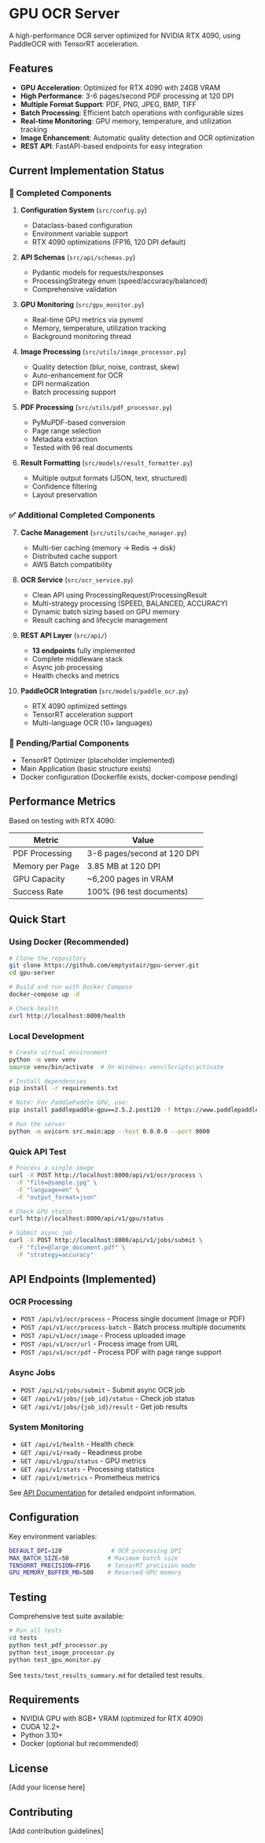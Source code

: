 # GPU OCR Server

A high-performance OCR server optimized for NVIDIA RTX 4090, using PaddleOCR with TensorRT acceleration.

## Features

- **GPU Acceleration**: Optimized for RTX 4090 with 24GB VRAM
- **High Performance**: 3-6 pages/second PDF processing at 120 DPI
- **Multiple Format Support**: PDF, PNG, JPEG, BMP, TIFF
- **Batch Processing**: Efficient batch operations with configurable sizes
- **Real-time Monitoring**: GPU memory, temperature, and utilization tracking
- **Image Enhancement**: Automatic quality detection and OCR optimization
- **REST API**: FastAPI-based endpoints for easy integration

## Current Implementation Status

###  Completed Components

1. **Configuration System** (`src/config.py`)
   - Dataclass-based configuration
   - Environment variable support
   - RTX 4090 optimizations (FP16, 120 DPI default)

2. **API Schemas** (`src/api/schemas.py`)
   - Pydantic models for requests/responses
   - ProcessingStrategy enum (speed/accuracy/balanced)
   - Comprehensive validation

3. **GPU Monitoring** (`src/gpu_monitor.py`)
   - Real-time GPU metrics via pynvml
   - Memory, temperature, utilization tracking
   - Background monitoring thread

4. **Image Processing** (`src/utils/image_processor.py`)
   - Quality detection (blur, noise, contrast, skew)
   - Auto-enhancement for OCR
   - DPI normalization
   - Batch processing support

5. **PDF Processing** (`src/utils/pdf_processor.py`)
   - PyMuPDF-based conversion
   - Page range selection
   - Metadata extraction
   - Tested with 96 real documents

6. **Result Formatting** (`src/models/result_formatter.py`)
   - Multiple output formats (JSON, text, structured)
   - Confidence filtering
   - Layout preservation

### ✅ Additional Completed Components

7. **Cache Management** (`src/utils/cache_manager.py`)
   - Multi-tier caching (memory → Redis → disk)
   - Distributed cache support
   - AWS Batch compatibility

8. **OCR Service** (`src/ocr_service.py`)
   - Clean API using ProcessingRequest/ProcessingResult
   - Multi-strategy processing (SPEED, BALANCED, ACCURACY)
   - Dynamic batch sizing based on GPU memory
   - Result caching and lifecycle management

9. **REST API Layer** (`src/api/`)
   - **13 endpoints** fully implemented
   - Complete middleware stack
   - Async job processing
   - Health checks and metrics

10. **PaddleOCR Integration** (`src/models/paddle_ocr.py`)
    - RTX 4090 optimized settings
    - TensorRT acceleration support
    - Multi-language OCR (10+ languages)

### 🚧 Pending/Partial Components

- TensorRT Optimizer (placeholder implemented)
- Main Application (basic structure exists)
- Docker configuration (Dockerfile exists, docker-compose pending)

## Performance Metrics

Based on testing with RTX 4090:

| Metric | Value |
|--------|-------|
| PDF Processing | 3-6 pages/second at 120 DPI |
| Memory per Page | 3.85 MB at 120 DPI |
| GPU Capacity | ~6,200 pages in VRAM |
| Success Rate | 100% (96 test documents) |

## Quick Start

### Using Docker (Recommended)

```bash
# Clone the repository
git clone https://github.com/emptystair/gpu-server.git
cd gpu-server

# Build and run with Docker Compose
docker-compose up -d

# Check health
curl http://localhost:8000/health
```

### Local Development

```bash
# Create virtual environment
python -m venv venv
source venv/bin/activate  # On Windows: venv\Scripts\activate

# Install dependencies
pip install -r requirements.txt

# Note: For PaddlePaddle GPU, use:
pip install paddlepaddle-gpu==2.5.2.post120 -f https://www.paddlepaddle.org.cn/whl/linux/mkl/avx/stable.html

# Run the server
python -m uvicorn src.main:app --host 0.0.0.0 --port 8000
```

### Quick API Test

```bash
# Process a single image
curl -X POST http://localhost:8000/api/v1/ocr/process \
  -F "file=@sample.jpg" \
  -F "language=en" \
  -F "output_format=json"

# Check GPU status
curl http://localhost:8000/api/v1/gpu/status

# Submit async job
curl -X POST http://localhost:8000/api/v1/jobs/submit \
  -F "file=@large_document.pdf" \
  -F "strategy=accuracy"
```

## API Endpoints (Implemented)

### OCR Processing
- `POST /api/v1/ocr/process` - Process single document (image or PDF)
- `POST /api/v1/ocr/process-batch` - Batch process multiple documents
- `POST /api/v1/ocr/image` - Process uploaded image
- `POST /api/v1/ocr/url` - Process image from URL
- `POST /api/v1/ocr/pdf` - Process PDF with page range support

### Async Jobs
- `POST /api/v1/jobs/submit` - Submit async OCR job
- `GET /api/v1/jobs/{job_id}/status` - Check job status
- `GET /api/v1/jobs/{job_id}/result` - Get job results

### System Monitoring
- `GET /api/v1/health` - Health check
- `GET /api/v1/ready` - Readiness probe
- `GET /api/v1/gpu/status` - GPU metrics
- `GET /api/v1/stats` - Processing statistics
- `GET /api/v1/metrics` - Prometheus metrics

See [API Documentation](docs/api_endpoints.md) for detailed endpoint information.

## Configuration

Key environment variables:

```bash
DEFAULT_DPI=120              # OCR processing DPI
MAX_BATCH_SIZE=50           # Maximum batch size
TENSORRT_PRECISION=FP16     # TensorRT precision mode
GPU_MEMORY_BUFFER_MB=500    # Reserved GPU memory
```

## Testing

Comprehensive test suite available:

```bash
# Run all tests
cd tests
python test_pdf_processor.py
python test_image_processor.py
python test_gpu_monitor.py
```

See `tests/test_results_summary.md` for detailed test results.

## Requirements

- NVIDIA GPU with 8GB+ VRAM (optimized for RTX 4090)
- CUDA 12.2+
- Python 3.10+
- Docker (optional but recommended)

## License

[Add your license here]

## Contributing

[Add contribution guidelines]